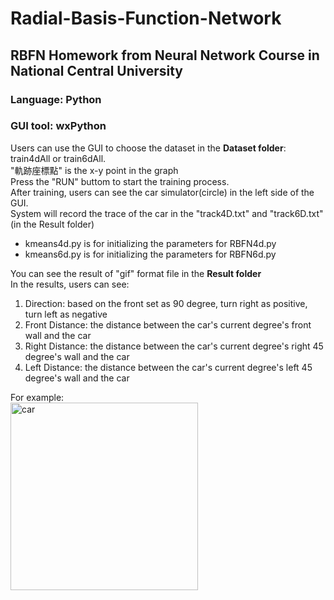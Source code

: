 # Radial-Basis-Function-Network
## RBFN Homework from Neural Network Course in National Central University
### Language: Python
### GUI tool: wxPython

Users can use the GUI to choose the dataset in the <b>Dataset folder</b>: train4dAll or train6dAll.</br>
"軌跡座標點" is the x-y point in the graph</br>
Press the "RUN" buttom to start the training process.</br>
After training, users can see the car simulator(circle) in the left side of the GUI.</br>
System will record the trace of the car in the "track4D.txt" and "track6D.txt"(in the Result folder)</br>
<ul>
  <li>kmeans4d.py is for initializing the parameters for RBFN4d.py</li>
  <li>kmeans6d.py is for initializing the parameters for RBFN6d.py</li>
</ul>

You can see the result of "gif" format file in the <b>Result folder</b></br>
In the results, users can see:
<ol>
  <li> Direction: based on the front set as 90 degree, turn right as positive, turn left as negative</li>
  <li> Front Distance: the distance between the car's current degree's front wall and the car</li>
  <li> Right Distance: the distance between the car's current degree's right 45 degree's wall and the car</li>
  <li> Left Distance: the distance between the car's current degree's left 45 degree's wall and the car</li>
 </ol>
For example:</br>
<img src="https://upload.cc/i1/2023/01/03/JKAegt.png" alt="car" width=300 hight=250>
